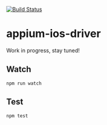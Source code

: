 [![Build Status](https://travis-ci.org/appium/appium-ios-driver.svg)](https://travis-ci.org/appium/appium-ios-driver)

appium-ios-driver
===================

Work in progress, stay tuned!

## Watch

```
npm run watch
```

## Test

```
npm test
```
